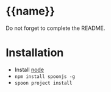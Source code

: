 # {{name}}

Do not forget to complete the README.

# Installation

- Install [node](http://nodejs.org)
- `npm install spoonjs -g`
- `spoon project install`